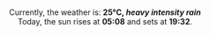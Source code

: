 <p  align="center"><br/>Currently, the weather is: <b> 25°C, <i>heavy intensity rain</i></b></br>Today, the sun rises at <b>05:08</b> and sets at <b>19:32</b>.</p>